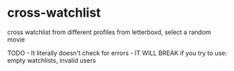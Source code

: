 # cross-watchlist
cross watchlist from different profiles from letterboxd, select a random movie 


TODO 
    - It literally doesn't check for errors
        - IT WILL BREAK if you try to use: empty watchlists, invalid users